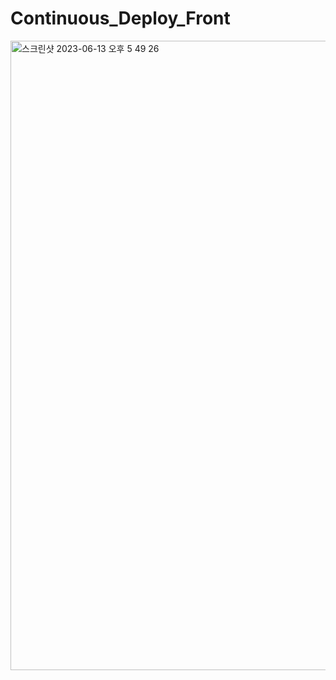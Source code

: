 # Continuous_Deploy_Front
<img width="1007" alt="스크린샷 2023-06-13 오후 5 49 26" src="https://github.com/LeauDhiver/Continuous_Deploy_Front/assets/103503456/d9bf8665-b4ca-468e-b208-8986742ebc0d">
